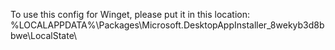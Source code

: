 To use this config for Winget, please put it in this location: %LOCALAPPDATA%\Packages\Microsoft.DesktopAppInstaller_8wekyb3d8bbwe\LocalState\
